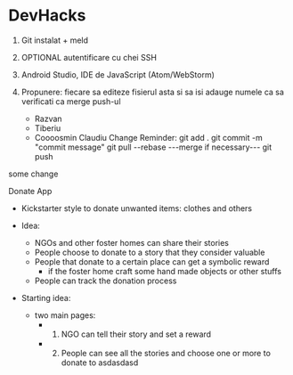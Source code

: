 # DevHacks
1. Git instalat + meld
2. OPTIONAL autentificare cu chei SSH
3. Android Studio, IDE de JavaScript (Atom/WebStorm)

4. Propunere: fiecare sa editeze fisierul asta si sa isi adauge numele ca sa verificati ca merge push-ul
	- Razvan
	- Tiberiu
	- Coooosmin
Claudiu Change
Reminder:
git add .
git commit -m "commit message"
git pull --rebase
---merge if necessary---
git push

some change

Donate App

- Kickstarter style to donate unwanted items: clothes and others
- Idea:
	- NGOs and other foster homes can share their stories
	- People choose to donate to a story that they consider valuable
	- People that donate to a certain place can get a symbolic reward
		- if the foster home craft some hand made objects or other stuffs
	- People can track the donation process

- Starting idea:
	- two main pages:
		- 1. NGO can tell their story and set a reward
		- 2. People can see all the stories and choose one or more to donate to
asdasdasd
